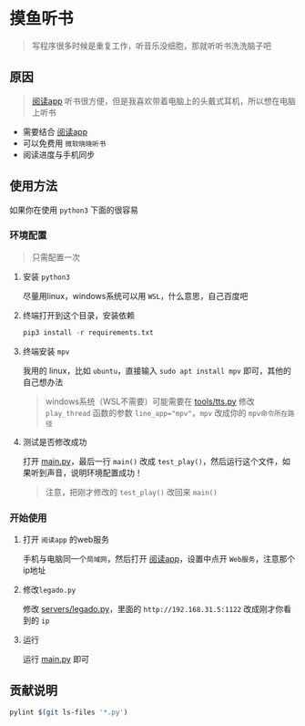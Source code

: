 # 摸鱼听书

> 写程序很多时候是重复工作，听音乐没细胞，那就听听书洗洗脑子吧

## 原因

> [阅读app](https://github.com/gedoor/legado) 听书很方便，但是我喜欢带着电脑上的头戴式耳机，所以想在电脑上听书

- 需要结合 [阅读app](https://github.com/gedoor/legado)
- 可以免费用 `微软晓晓听书`
- 阅读进度与手机同步


## 使用方法

如果你在使用 `python3` 下面的很容易

### 环境配置

> 只需配置一次

1. 安装 `python3`

    尽量用linux，windows系统可以用 `WSL`，什么意思，自己百度吧

2. 终端打开到这个目录，安装依赖

    ```python
    pip3 install -r requirements.txt
    ```

3. 终端安装 `mpv`

    我用的 linux，比如 `ubuntu`，直接输入 `sudo apt install mpv` 即可，其他的自己想办法
    
    > windows系统（WSL不需要）可能需要在 [tools/tts.py](tools/tts.py) 修改 `play_thread` 函数的参数 `line_app="mpv"`，`mpv` 改成你的 `mpv命令所在路径`

4. 测试是否修改成功

    打开 [main.py](main.py)，最后一行 `main()` 改成 `test_play()`，然后运行这个文件，如果听到声音，说明环境配置成功！

    > 注意，把刚才修改的 `test_play()` 改回来 `main()`

### 开始使用

1. 打开 `阅读app` 的web服务

    手机与电脑同一个`局域网`，然后打开 [阅读app](https://github.com/gedoor/legado)，设置中点开 `Web服务`，注意那个ip地址

2. 修改`legado.py`

    修改 [servers/legado.py](servers/legado.py)，里面的 `http://192.168.31.5:1122` 改成刚才你看到的 `ip`

3. 运行

    运行 [main.py](main.py) 即可


## 贡献说明

```bash
pylint $(git ls-files '*.py')
```
